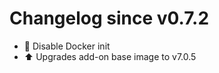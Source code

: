 # Changelog since v0.7.2
- :hammer: Disable Docker init 
- :arrow_up: Upgrades add-on base image to v7.0.5 
